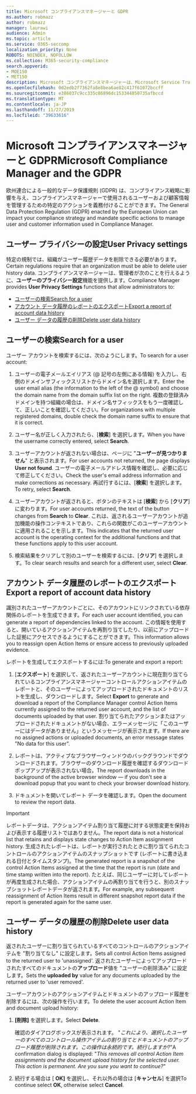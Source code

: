 ```yaml
---
title: Microsoft コンプライアンスマネージャーと GDPR
ms.author: robmazz
author: robmazz
manager: laurawi
audience: Admin
ms.topic: article
ms.service: O365-seccomp
localization_priority: None
ROBOTS: NOINDEX, NOFOLLOW
ms.collection: M365-security-compliance
search.appverid:
- MOE150
- MET150
description: Microsoft コンプライアンスマネージャーは、Microsoft Service Trust Portal の無料のワークフローベースのリスク評価ツールです。 コンプライアンスマネージャーを使用すると、Microsoft クラウドサービスに関連する規制コンプライアンスアクティビティを追跡、割り当て、検証することができます。
ms.openlocfilehash: 0d2edb2f7362fa8e8bea6ae82c417f61072bccff
ms.sourcegitcommit: e386037c9cc335c86896dc153344850735afbccd
ms.translationtype: MT
ms.contentlocale: ja-JP
ms.lasthandoff: 11/27/2019
ms.locfileid: "39633616"
---
```

# <a name="microsoft-compliance-manager-and-the-gdpr"></a><span data-ttu-id="702e1-104">Microsoft コンプライアンスマネージャーと GDPR</span><span class="sxs-lookup"><span data-stu-id="702e1-104">Microsoft Compliance Manager and the GDPR</span></span>

<span data-ttu-id="702e1-105">欧州連合による一般的なデータ保護規則 (GDPR) は、コンプライアンス戦略に影響を与え、コンプライアンスマネージャーで使用されるユーザーおよび顧客情報を管理するための特定のアクションを義務付けることができます。</span><span class="sxs-lookup"><span data-stu-id="702e1-105">The General Data Protection Regulation (GDPR) enacted by the European Union can impact your compliance strategy and mandate specific actions to manage user and customer information used in Compliance Manager.</span></span>

## <a name="user-privacy-settings"></a><span data-ttu-id="702e1-106">ユーザー プライバシーの設定</span><span class="sxs-lookup"><span data-stu-id="702e1-106">User Privacy settings</span></span>

<span data-ttu-id="702e1-107">特定の規制では、組織がユーザー履歴データを削除できる必要があります。</span><span class="sxs-lookup"><span data-stu-id="702e1-107">Certain regulations require that an organization must be able to delete user history data.</span></span> <span data-ttu-id="702e1-108">コンプライアンスマネージャーは、管理者が次のことを行えるように、**ユーザーのプライバシー設定**機能を提供します。</span><span class="sxs-lookup"><span data-stu-id="702e1-108">Compliance Manager provides **User Privacy Settings** functions that allow administrators to:</span></span>
  
- [<span data-ttu-id="702e1-109">ユーザーの検索</span><span class="sxs-lookup"><span data-stu-id="702e1-109">Search for a user</span></span>](#search-for-a-user)
- [<span data-ttu-id="702e1-110">アカウント データ履歴のレポートのエクスポート</span><span class="sxs-lookup"><span data-stu-id="702e1-110">Export a report of account data history</span></span>](#export-a-report-of-account-data-history)
- [<span data-ttu-id="702e1-111">ユーザー データの履歴の削除</span><span class="sxs-lookup"><span data-stu-id="702e1-111">Delete user data history</span></span>](#delete-user-data-history)
  
## <a name="search-for-a-user"></a><span data-ttu-id="702e1-112">ユーザーの検索</span><span class="sxs-lookup"><span data-stu-id="702e1-112">Search for a user</span></span>

<span data-ttu-id="702e1-113">ユーザー アカウントを検索するには、次のようにします。</span><span class="sxs-lookup"><span data-stu-id="702e1-113">To search for a user account:</span></span>
  
1. <span data-ttu-id="702e1-114">ユーザーの電子メールエイリアス (@ 記号の左側にある情報) を入力し、右側のドメインサフィックスリストからドメイン名を選択します。</span><span class="sxs-lookup"><span data-stu-id="702e1-114">Enter the user email alias (the information to the left of the @ symbol) and choose the domain name from the  domain suffix list on the right.</span></span> <span data-ttu-id="702e1-115">複数の登録済みドメインを持つ組織の場合は、ドメイン名サフィックスをもう一度確認して、正しいことを確認してください。</span><span class="sxs-lookup"><span data-stu-id="702e1-115">For organizations with multiple registered domains, double check the domain name suffix to ensure that it is correct.</span></span>

2. <span data-ttu-id="702e1-116">ユーザー名が正しく入力されたら、[**検索**] を選択します。</span><span class="sxs-lookup"><span data-stu-id="702e1-116">When you have the username correctly entered, select **Search**.</span></span>

3. <span data-ttu-id="702e1-117">ユーザーアカウントが返されない場合は、ページに "**ユーザーが見つかりません**" と表示されます。</span><span class="sxs-lookup"><span data-stu-id="702e1-117">For user accounts not returned, the page displays **User not found**.</span></span> <span data-ttu-id="702e1-118">ユーザーの電子メールアドレス情報を確認し、必要に応じて修正してください。</span><span class="sxs-lookup"><span data-stu-id="702e1-118">Check the user's email address information and make corrections as necessary.</span></span> <span data-ttu-id="702e1-119">再試行するには、[**検索**] を選択します。</span><span class="sxs-lookup"><span data-stu-id="702e1-119">To retry, select **Search**.</span></span>

4. <span data-ttu-id="702e1-120">ユーザーアカウントが返されると、ボタンのテキストは [**検索**] から [**クリア**] に変わります。</span><span class="sxs-lookup"><span data-stu-id="702e1-120">For user accounts returned, the text of the button changes from **Search** to **Clear**.</span></span> <span data-ttu-id="702e1-121">これは、返されるユーザーアカウントが追加機能の操作コンテキストであり、これらの関数がこのユーザーアカウントに適用されることを示します。</span><span class="sxs-lookup"><span data-stu-id="702e1-121">This indicates that the returned user account is the operating context for the additional functions and that these functions apply to this user account.</span></span>

5. <span data-ttu-id="702e1-122">検索結果をクリアして別のユーザーを検索するには、[**クリア**] を選択します。</span><span class="sxs-lookup"><span data-stu-id="702e1-122">To clear search results and search for a different user, select **Clear**.</span></span>

## <a name="export-a-report-of-account-data-history"></a><span data-ttu-id="702e1-123">アカウント データ履歴のレポートのエクスポート</span><span class="sxs-lookup"><span data-stu-id="702e1-123">Export a report of account data history</span></span>

<span data-ttu-id="702e1-124">識別されたユーザーアカウントごとに、そのアカウントにリンクされている依存関係のレポートを生成できます。</span><span class="sxs-lookup"><span data-stu-id="702e1-124">For each user account identified, you can generate a report of dependencies linked to the account.</span></span> <span data-ttu-id="702e1-125">この情報を使用すると、開いているアクションアイテムを再割り当てしたり、以前にアップロードした証拠にアクセスできるようにすることができます。</span><span class="sxs-lookup"><span data-stu-id="702e1-125">This information allows you to reassign open Action Items or ensure access to previously uploaded evidence.</span></span>
  
 <span data-ttu-id="702e1-126">レポートを生成してエクスポートするには:</span><span class="sxs-lookup"><span data-stu-id="702e1-126">To generate and export a report:</span></span>
  
1. <span data-ttu-id="702e1-127">[**エクスポート**] を選択して、返されたユーザーアカウントに現在割り当てられているコンプライアンスマネージャーコントロールアクションアイテムのレポートと、そのユーザーによってアップロードされたドキュメントのリストを生成し、ダウンロードします。</span><span class="sxs-lookup"><span data-stu-id="702e1-127">Select **Export** to generate and download a report of the Compliance Manager control Action Items currently assigned to the returned user account, and the list of documents uploaded by that user.</span></span> <span data-ttu-id="702e1-128">割り当てられたアクションまたはアップロードされたドキュメントがない場合、エラーメッセージに「このユーザーにはデータがありません」というメッセージが表示されます。</span><span class="sxs-lookup"><span data-stu-id="702e1-128">If there are no assigned actions or uploaded documents, an error message states "No data for this user".</span></span>

2. <span data-ttu-id="702e1-129">レポートは、アクティブなブラウザーウィンドウのバックグラウンドでダウンロードされます。ブラウザーのダウンロード履歴を確認するダウンロードポップアップが表示されない場合。</span><span class="sxs-lookup"><span data-stu-id="702e1-129">The report downloads in the background of the active browser window — if you don't see a download popup that you want to check your browser download history.</span></span>

3. <span data-ttu-id="702e1-130">ドキュメントを開いてレポート データを確認します。</span><span class="sxs-lookup"><span data-stu-id="702e1-130">Open the document to review the report data.</span></span>

> [!IMPORTANT]
> <span data-ttu-id="702e1-131">レポートデータは、アクションアイテム割り当て履歴に対する状態変更を保持および表示する履歴リストではありません。</span><span class="sxs-lookup"><span data-stu-id="702e1-131">The report data is not a historical list that retains and displays state changes to Action Item assignment history.</span></span> <span data-ttu-id="702e1-132">生成されたレポートは、レポートが実行されたときに割り当てられたコントロールのアクションアイテムのスナップショットです (レポートに書き込まれる日付とタイムスタンプ)。</span><span class="sxs-lookup"><span data-stu-id="702e1-132">The generated report is a snapshot of the control Action Items assigned at the time that the report is run (date and time stamp written into the report).</span></span> <span data-ttu-id="702e1-133">たとえば、同じユーザーに対してレポートが再度生成された場合、アクションアイテムの再割り当てを行うと、別のスナップショットレポートデータが返されます。</span><span class="sxs-lookup"><span data-stu-id="702e1-133">For example, any subsequent reassignment of Action Items result in different snapshot report data if the report is generated again for the same user.</span></span>
  
## <a name="delete-user-data-history"></a><span data-ttu-id="702e1-134">ユーザー データの履歴の削除</span><span class="sxs-lookup"><span data-stu-id="702e1-134">Delete user data history</span></span>

<span data-ttu-id="702e1-135">返されたユーザーに割り当てられているすべてのコントロールのアクションアイテムを "割り当てなし" に設定します。</span><span class="sxs-lookup"><span data-stu-id="702e1-135">Sets all control Action Items assigned to the returned user to 'unassigned'.</span></span> <span data-ttu-id="702e1-136">返されたユーザーによってアップロードされたすべてのドキュメントの**アップロード**値を "ユーザーの削除済み" に設定します。</span><span class="sxs-lookup"><span data-stu-id="702e1-136">Sets the **uploaded by** value for any documents uploaded by the returned user to 'user removed'.</span></span>
  
<span data-ttu-id="702e1-137">ユーザーアカウントのアクションアイテムとドキュメントのアップロード履歴を削除するには、次の操作を行います。</span><span class="sxs-lookup"><span data-stu-id="702e1-137">To delete the user account Action Item and document upload history:</span></span>
  
1. <span data-ttu-id="702e1-138">**[削除]** を選択します。</span><span class="sxs-lookup"><span data-stu-id="702e1-138">Select **Delete**.</span></span>

    <span data-ttu-id="702e1-139">確認のダイアログボックスが表示されます。 "*これにより、選択したユーザーのすべてのコントロール操作アイテムの割り当てとドキュメントのアップロード履歴が削除されます。この操作は永続的です。続行しますか?*"</span><span class="sxs-lookup"><span data-stu-id="702e1-139">A confirmation dialog is displayed: "*This removes all control Action Item assignments and the document upload history for the selected user. This action is permanent. Are you sure you want to continue?*"</span></span>

2. <span data-ttu-id="702e1-140">続行する場合は [ **OK]** を選択し、それ以外の場合は [**キャンセル**] を選択</span><span class="sxs-lookup"><span data-stu-id="702e1-140">To continue select **OK**, otherwise select **Cancel**.</span></span>
